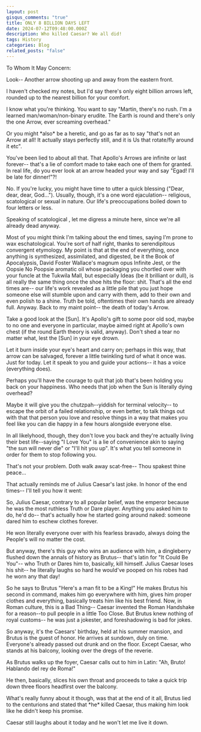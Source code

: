 ```yaml
---
layout: post
gisqus_comments: "true"
title: ONLY 8 BILLION DAYS LEFT
date: 2024-07-12T09:48:00.000Z
description: Who killed Caesar? We all did!
tags: History
categories: Blog
related_posts: "false"
---
```

To Whom It May Concern:



Look-- Another arrow shooting up and away from the eastern front. 

I haven't checked my notes, but I'd say there's only eight billion arrows left, rounded up to the nearest billion for your comfort. 

I know what you're thinking. You want to say "Martin, there's no rush. I'm a learned man/woman/non-binary erudite. The Earth is round and there's only the one Arrow, ever screaming overhead."

Or you might \*also\* be a heretic, and go as far as to say "that's not an Arrow at all! It actually stays perfectly still, and it is Us that rotate/fly around it etc".

You've been lied to about all that. That Apollo's Arrows are infinite or last forever-- that's a lie of comfort made to take each one of them for granted. In real life, do you ever look at an arrow headed your way and say "Egad! I'll be late for dinner!"?!

No. If you're lucky, you might have time to utter a quick blessing ("Dear, dear, dear, God..."). Usually, though, it's a one word ejaculation-- religious, scatological or sexual in nature. Our life's preoccupations boiled down to four letters or less. 

Speaking of scatological , let me digress a minute here, since we're all already dead anyway.

Most of you might think I'm talking about the end times, saying I'm prone to wax eschatological. You're sort of half right, thanks to serendipitous convergent etymology. My point is that at the end of everything, once anything is synthesized, assimilated, and digested, be it the Book of Apocalypsis, David Foster Wallace's magnum opus Infinite Jest, or the Oopsie No Poopsie aromatic oil whose packaging you chortled over with your funcle at the Tukwila Mall, but especially Ideas (be it brilliant or dull), is all really the same thing once the shoe hits the floor: shit. That's all the end times are-- our life's work revealed as a little pile that you just hope someone else will stumble upon and carry with them, add to their own and even polish to a shine. Truth be told, oftentimes their own hands are already full. Anyway. Back to my maint point-- the death of today's Arrow.



Take a good look at the \[Sun]. It's Apollo's gift to some poor old sod, maybe to no one and everyone in particular, maybe aimed right at Apollo's own chest (if the round Earth theory is valid, anyway). Don't shed a tear no matter what, lest the \[Sun] in your eye drown. 

Let it burn inside your eye's heart and carry on; perhaps in this way, that arrow can be salvaged, forever a little twinkling turd of what it once was. Just for today. Let it speak to you and guide your actions-- it has a voice (everything does).

Perhaps you'll have the courage to quit that job that's been holding you back on your happiness. Who needs that job when the Sun is literally dying overhead?

Maybe it will give you the chutzpah--yiddish for terminal velocity-- to escape the orbit of a failed relationship, or even better, to talk things out with that that person you love and resolve things in a way that makes you feel like you can die happy in a few hours alongside everyone else.

In all likelyhood, though, they don't love you back and they're actually living their best life--saying "I Love You" is a lie of convenience akin to saying "the sun will never die" or "I'll hit you up". It's what you tell someone in order for them to stop following you.

That's not your problem. Doth walk away scat-free-- Thou spakest thine peace... 

That actually reminds me of Julius Caesar's last joke. In honor of the end times-- I'll tell you how it went:



So, Julius Caesar, contrary to all popular belief, was the emperor because he was the most ruthless Truth or Dare player. Anything you asked him to do, he'd do-- that's actually how he started going around naked: someone dared him to eschew clothes forever.

He won literally everyone over with his fearless bravado, always doing the People's will no matter the cost.

But anyway, there's this guy who wins an audience with him, a dingleberry flushed down the annals of history as Brutus-- that's latin for "It Could Be You"-- who Truth or Dares him to, basically, kill himself. Julius Caesar loses his shit-- he literally laughs so hard he would've pooped on his robes had he worn any that day!

So he says to Brutus "Here's a man fit to be a King!" He makes Brutus his second in command, makes him go everywhere with him, gives him proper clothes and everything, basically treats him like his best friend. Now, in Roman culture, this is a Bad Thing-- Caesar invented the Roman Handshake for a reason--to pull people in a little Too Close. But Brutus knew nothing of royal customs-- he was just a jokester, and foreshadowing is bad for jokes.

So anyway, it's the Caesars' birthday, held at his summer mansion, and Brutus is the guest of honor. He arrives at sundown, duly on time. Everyone's already passed out drunk and on the floor. Except Caesar, who stands at his balcony, looking over the dregs of the reverie.

As Brutus walks up the foyer, Caesar calls out to him in Latin: "Ah, Bruto! Hablando del rey de Roma!" 

He then, basically, slices his own throat and proceeds to take a quick trip down three floors headfirst over the balcony. 



What's really funny about it though, was that at the end of it all, Brutus lied to the centurions and stated that \*he\* killed Caesar, thus making him look like he didn't keep his promise.

Caesar still laughs about it today and he won't let me live it down.
